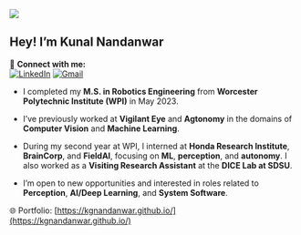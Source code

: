 ![](https://komarev.com/ghpvc/?username=kgnandanwar&style=flat)

## Hey! I’m Kunal Nandanwar  

🔗 **Connect with me:**  
[![LinkedIn](https://img.shields.io/badge/-LinkedIn-0072b1?style=flat&logo=linkedin&logoColor=white)](https://www.linkedin.com/in/kgnandanwar/ "Connect on LinkedIn")
[![Gmail](https://img.shields.io/badge/-Email-c14438?style=flat&logo=gmail&logoColor=white)](mailto:kgnandanwar@wpi.edu "Connect via Email")

- I completed my **M.S. in Robotics Engineering** from **Worcester Polytechnic Institute (WPI)** in May 2023.

- I’ve previously worked at **Vigilant Eye** and **Agtonomy** in the domains of **Computer Vision** and **Machine Learning**.

- During my second year at WPI, I interned at **Honda Research Institute**, **BrainCorp**, and **FieldAI**, focusing on **ML**, **perception**, and **autonomy**. I also worked as a **Visiting Research Assistant** at the **DICE Lab at SDSU**.

- I’m open to new opportunities and interested in roles related to **Perception**, **AI/Deep Learning**, and **System Software**.

🌐 Portfolio: [https://kgnandanwar.github.io/](https://kgnandanwar.github.io/)
